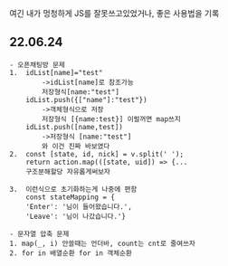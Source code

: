 여긴 내가 멍청하게 JS를 잘못쓰고있었거나,
좋은 사용법을 기록

## 22.06.24
    - 오픈채팅방 문제
    1.  idList[name]="test"
            ->idList[name]로 참조가능
            저장형식[name:"test"]
        idList.push({["name"]:"test"})
            ->객체형식으로 저장
            저장형식 [{name:test}] 이럴꺼면 map쓰지
        idList.push([name,test])
            ->저장형식 [name:"test"]
            와 이건 진짜 바보였다
    2.  const [state, id, nick] = v.split(' ');
        return action.map(([state, uid]) => {...
        구조분해할당 자유롭게써보자

    3.  이런식으로 초기화하는게 나중에 편함
        const stateMapping = {
        'Enter': '님이 들어왔습니다.',
        'Leave': '님이 나갔습니다.'}          

    - 문자열 압축 문제
    1. map(_, i) 안쓸때는 언더바, count는 cnt로 줄여쓰자
    2. for in 배열순환 for in 객체순환